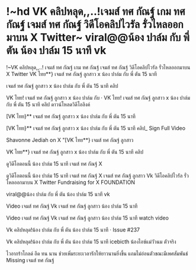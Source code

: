 # !~hd VK คลิปหลุด,,..!เจมส์ ทศ กัณฐ์ เกม ทศ กัณฐ์ เจมส์ ทศ กัณฐ์ วิดีโอคลิปไวรัล รั่วไหลออกมาบน X Twitter~ viral@@น้อง ปาล์ม กับ พี่ ตัน น้อง ปาล์ม 15 นาที vk 



!~VK คลิปหลุด,,..! เจมส์ ทศ กัณฐ์ เกม ทศ กัณฐ์ เจมส์ ทศ กัณฐ์ วิดีโอคลิปไวรัล รั่วไหลออกมาบน X Twitter
VK ไทย**} เจมส์ ทศ กัณฐ์ ลูกสาว x น้อง ปาล์ม กับ พี่ ตัน 15 นาที 

เจมส์ ทศ กัณฐ์ ลูกสาว x น้อง ปาล์ม กับ พี่ ตัน 15 นาที คลิป 
 
VK ไทย! เจมส์ ทศ กัณฐ์ ลูกสาว x น้อง ปาล์ม กับ
·
VK ไทย! เจมส์ ทศ กัณฐ์ ลูกสาว x น้อง ปาล์ม กับ พี่ ตัน 15 นาที คลิป ดาวน์โหลดวิดีโอลิงค์

[VK ไทย}** เจมส์ ทศ กัณฐ์ ลูกสาว x น้อง ปาล์ม กับ พี่ ตัน 15 นาที 

[VK ไทย}** เจมส์ ทศ กัณฐ์ ลูกสาว x น้อง ปาล์ม กับ พี่ ตัน 15 นาที คลิป_ Sign  Full Video

Shavonne Jediah on X "[VK ไทย**} เจมส์ ทศ กัณฐ์ ลูกสาว 

VK ไทย**} เจมส์ ทศ กัณฐ์ ลูกสาว x น้อง ปาล์ม กับ พี่ ตัน 15 นาที คลิป 

ดูวิดีโอตอนนี้ น้อง ปาล์ม 15 นาที เจมส์ ทศ กัณฐ์ X 

ดูวิดีโอตอนนี้ น้อง ปาล์ม 15 นาที เจมส์ ทศ กัณฐ์ X เจมส์ ทศ กัณฐ์ ลูกสาว Vk วิดีโอคลิปไวรัล รั่วไหลออกมาบน X Twitter Fundraising for X FOUNDATION

viral@@น้อง ปาล์ม กับ พี่ ตัน น้อง ปาล์ม 15 นาที vk 


Video เจมส์ ทศ กัณฐ์ Vk เจมส์ ทศ กัณฐ์ ลูกสาว น้อง ปาล์ม 15 นาที

Video เจมส์ ทศ กัณฐ์ Vk เจมส์ ทศ กัณฐ์ ลูกสาว น้อง ปาล์ม 15 นาที watch video 

Vk คลิปหลุด!น้อง ปาล์ม กับ พี่ ตัน น้อง ปาล์ม 15 นาที · Issue #237

Vk คลิปหลุด!น้อง ปาล์ม กับ พี่ ตัน น้อง ปาล์ม 15 นาที icebicth น้องไอซ์แม่วัวนม ตัวจริง 

ไวอากร้าโกลด์ อึด ทน นาน ช่วยเพิ่มระยะเวลารักให้ยาวนานยิ่งขึ้น แถมไม่อ่อนตัวขณะมีเพศสัมพันธ์ 
Missing เจมส์ ‎ทศ ‎กัณฐ์
